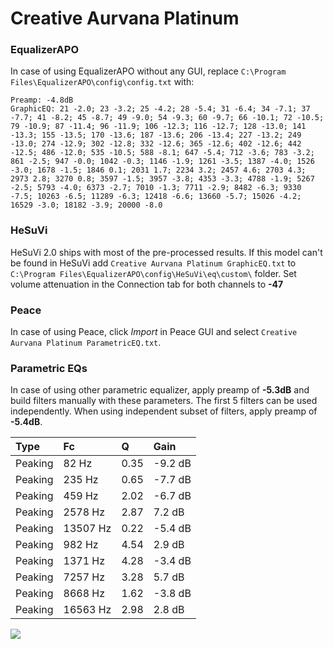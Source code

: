 # Creative Aurvana Platinum

### EqualizerAPO
In case of using EqualizerAPO without any GUI, replace `C:\Program Files\EqualizerAPO\config\config.txt`
with:
```
Preamp: -4.8dB
GraphicEQ: 21 -2.0; 23 -3.2; 25 -4.2; 28 -5.4; 31 -6.4; 34 -7.1; 37 -7.7; 41 -8.2; 45 -8.7; 49 -9.0; 54 -9.3; 60 -9.7; 66 -10.1; 72 -10.5; 79 -10.9; 87 -11.4; 96 -11.9; 106 -12.3; 116 -12.7; 128 -13.0; 141 -13.3; 155 -13.5; 170 -13.6; 187 -13.6; 206 -13.4; 227 -13.2; 249 -13.0; 274 -12.9; 302 -12.8; 332 -12.6; 365 -12.6; 402 -12.6; 442 -12.5; 486 -12.0; 535 -10.5; 588 -8.1; 647 -5.4; 712 -3.6; 783 -3.2; 861 -2.5; 947 -0.0; 1042 -0.3; 1146 -1.9; 1261 -3.5; 1387 -4.0; 1526 -3.0; 1678 -1.5; 1846 0.1; 2031 1.7; 2234 3.2; 2457 4.6; 2703 4.3; 2973 2.8; 3270 0.8; 3597 -1.5; 3957 -3.8; 4353 -3.3; 4788 -1.9; 5267 -2.5; 5793 -4.0; 6373 -2.7; 7010 -1.3; 7711 -2.9; 8482 -6.3; 9330 -7.5; 10263 -6.5; 11289 -6.3; 12418 -6.6; 13660 -5.7; 15026 -4.2; 16529 -3.0; 18182 -3.9; 20000 -8.0
```

### HeSuVi
HeSuVi 2.0 ships with most of the pre-processed results. If this model can't be found in HeSuVi add
`Creative Aurvana Platinum GraphicEQ.txt` to `C:\Program Files\EqualizerAPO\config\HeSuVi\eq\custom\` folder.
Set volume attenuation in the Connection tab for both channels to **-47**

### Peace
In case of using Peace, click *Import* in Peace GUI and select `Creative Aurvana Platinum ParametricEQ.txt`.

### Parametric EQs
In case of using other parametric equalizer, apply preamp of **-5.3dB** and build filters manually
with these parameters. The first 5 filters can be used independently.
When using independent subset of filters, apply preamp of **-5.4dB**.

| Type    | Fc       |    Q | Gain    |
|:--------|:---------|:-----|:--------|
| Peaking | 82 Hz    | 0.35 | -9.2 dB |
| Peaking | 235 Hz   | 0.65 | -7.7 dB |
| Peaking | 459 Hz   | 2.02 | -6.7 dB |
| Peaking | 2578 Hz  | 2.87 | 7.2 dB  |
| Peaking | 13507 Hz | 0.22 | -5.4 dB |
| Peaking | 982 Hz   | 4.54 | 2.9 dB  |
| Peaking | 1371 Hz  | 4.28 | -3.4 dB |
| Peaking | 7257 Hz  | 3.28 | 5.7 dB  |
| Peaking | 8668 Hz  | 1.62 | -3.8 dB |
| Peaking | 16563 Hz | 2.98 | 2.8 dB  |

![](https://raw.githubusercontent.com/jaakkopasanen/AutoEq/master/results/rtings/avg/Creative%20Aurvana%20Platinum/Creative%20Aurvana%20Platinum.png)